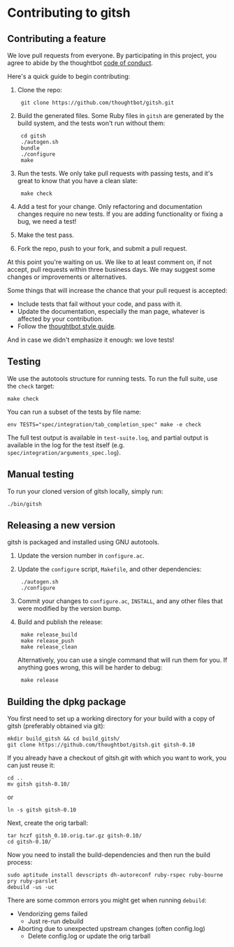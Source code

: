 # Contributing to gitsh

## Contributing a feature

We love pull requests from everyone. By participating in this project, you
agree to abide by the thoughtbot [code of conduct].

[code of conduct]: https://thoughtbot.com/open-source-code-of-conduct

Here's a quick guide to begin contributing:

1. Clone the repo:

        git clone https://github.com/thoughtbot/gitsh.git

2. Build the generated files. Some Ruby files in `gitsh` are generated by the
   build system, and the tests won't run without them:

        cd gitsh
        ./autogen.sh
        bundle
        ./configure
        make

3. Run the tests. We only take pull requests with passing tests, and it's great
   to know that you have a clean slate:

        make check

4. Add a test for your change. Only refactoring and documentation changes
   require no new tests. If you are adding functionality or fixing a bug, we
   need a test!

5. Make the test pass.

6. Fork the repo, push to your fork, and submit a pull request.


At this point you're waiting on us. We like to at least comment on, if not
accept, pull requests within three business days. We may suggest some changes or
improvements or alternatives.

Some things that will increase the chance that your pull request is accepted:

* Include tests that fail without your code, and pass with it.
* Update the documentation, especially the man page, whatever is affected by
  your contribution.
* Follow the [thoughtbot style guide][style-guide].

And in case we didn't emphasize it enough: we love tests!

## Testing

We use the autotools structure for running tests. To run the full suite,
use the `check` target:

    make check

You can run a subset of the tests by file name:

    env TESTS="spec/integration/tab_completion_spec" make -e check

The full test output is available in `test-suite.log`, and partial
output is available in the log for the test itself (e.g.
`spec/integration/arguments_spec.log`).

## Manual testing

To run your cloned version of gitsh locally, simply run:

    ./bin/gitsh

## Releasing a new version

gitsh is packaged and installed using GNU autotools.

1. Update the version number in `configure.ac`.

2. Update the `configure` script, `Makefile`, and other dependencies:

        ./autogen.sh
        ./configure

3. Commit your changes to `configure.ac`, `INSTALL`, and any other files that
   were modified by the version bump.

4. Build and publish the release:

        make release_build
        make release_push
        make release_clean

    Alternatively, you can use a single command that will run them for you. If
    anything goes wrong, this will be harder to debug:

        make release

## Building the dpkg package

You first need to set up a working directory for your build with a copy of
gitsh (preferably obtained via git):

    mkdir build_gitsh && cd build_gitsh/
    git clone https://github.com/thoughtbot/gitsh.git gitsh-0.10

If you already have a checkout of gitsh.git with which you want to work, you
can just reuse it:

    cd ..
    mv gitsh gitsh-0.10/

or

    ln -s gitsh gitsh-0.10

Next, create the orig tarball:

    tar hczf gitsh_0.10.orig.tar.gz gitsh-0.10/
    cd gitsh-0.10/

Now you need to install the build-dependencies and then run the build process:

    sudo aptitude install devscripts dh-autoreconf ruby-rspec ruby-bourne pry ruby-parslet
    debuild -us -uc

There are some common errors you might get when running `debuild`:

  * Vendorizing gems failed
    * Just re-run debuild
  * Aborting due to unexpected upstream changes (often config.log)
    * Delete config.log or update the orig tarball

[style-guide]: https://github.com/thoughtbot/guides/tree/master/style#ruby
